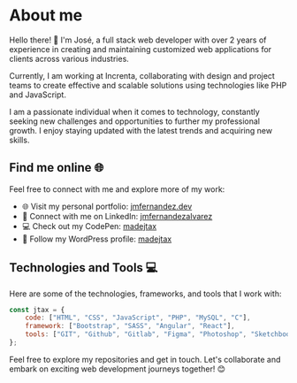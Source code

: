 # About me

Hello there! 👋 I'm José, a full stack web developer with over 2 years of experience in creating and maintaining customized web applications for clients across various industries.

Currently, I am working at Increnta, collaborating with design and project teams to create effective and scalable solutions using technologies like PHP and JavaScript.

I am a passionate individual when it comes to technology, constantly seeking new challenges and opportunities to further my professional growth. I enjoy staying updated with the latest trends and acquiring new skills.

## Find me online 🌐

Feel free to connect with me and explore more of my work:

- 🌐 Visit my personal portfolio: [jmfernandez.dev](https://jmfernandez.dev)
- 💼 Connect with me on LinkedIn: [jmfernandezalvarez](https://www.linkedin.com/in/jmfernandezalvarez/)
- 💻 Check out my CodePen: [madejtax](https://codepen.io/josejtax)
- 📝 Follow my WordPress profile: [madejtax](https://profiles.wordpress.org/madejtax/)

## Technologies and Tools 💻

Here are some of the technologies, frameworks, and tools that I work with:

```javascript
const jtax = {
    code: ["HTML", "CSS", "JavaScript", "PHP", "MySQL", "C"],
    framework: ["Bootstrap", "SASS", "Angular", "React"],
    tools: ["GIT", "Github", "Gitlab", "Figma", "Photoshop", "Sketchbook", "WordPress", "Shopify", "HubSpot", "Firebase"]
};
```

Feel free to explore my repositories and get in touch. Let's collaborate and embark on exciting web development journeys together! 😊
